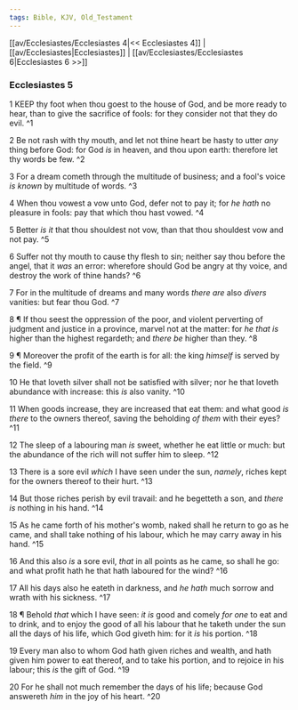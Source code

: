 ```yaml
---
tags: Bible, KJV, Old_Testament
---
```


[[av/Ecclesiastes/Ecclesiastes 4|<< Ecclesiastes 4]] | [[av/Ecclesiastes|Ecclesiastes]] | [[av/Ecclesiastes/Ecclesiastes 6|Ecclesiastes 6 >>]]

### Ecclesiastes 5

1 KEEP thy foot when thou goest to the house of God, and be more ready to hear, than to give the sacrifice of fools: for they consider not that they do evil. ^1

2 Be not rash with thy mouth, and let not thine heart be hasty to utter _any_ thing before God: for God _is_ in heaven, and thou upon earth: therefore let thy words be few. ^2

3 For a dream cometh through the multitude of business; and a fool's voice _is_ _known_ by multitude of words. ^3

4 When thou vowest a vow unto God, defer not to pay it; for _he_ _hath_ no pleasure in fools: pay that which thou hast vowed. ^4

5 Better _is_ _it_ that thou shouldest not vow, than that thou shouldest vow and not pay. ^5

6 Suffer not thy mouth to cause thy flesh to sin; neither say thou before the angel, that it _was_ an error: wherefore should God be angry at thy voice, and destroy the work of thine hands? ^6

7 For in the multitude of dreams and many words _there_ _are_ also _divers_ vanities: but fear thou God. ^7

8 ¶ If thou seest the oppression of the poor, and violent perverting of judgment and justice in a province, marvel not at the matter: for _he_ _that_ _is_ higher than the highest regardeth; and _there_ _be_ higher than they. ^8

9 ¶ Moreover the profit of the earth is for all: the king _himself_ is served by the field. ^9

10 He that loveth silver shall not be satisfied with silver; nor he that loveth abundance with increase: this _is_ also vanity. ^10

11 When goods increase, they are increased that eat them: and what good _is_ _there_ to the owners thereof, saving the beholding _of_ _them_ with their eyes? ^11

12 The sleep of a labouring man _is_ sweet, whether he eat little or much: but the abundance of the rich will not suffer him to sleep. ^12

13 There is a sore evil _which_ I have seen under the sun, _namely_, riches kept for the owners thereof to their hurt. ^13

14 But those riches perish by evil travail: and he begetteth a son, and _there_ _is_ nothing in his hand. ^14

15 As he came forth of his mother's womb, naked shall he return to go as he came, and shall take nothing of his labour, which he may carry away in his hand. ^15

16 And this also _is_ a sore evil, _that_ in all points as he came, so shall he go: and what profit hath he that hath laboured for the wind? ^16

17 All his days also he eateth in darkness, and _he_ _hath_ much sorrow and wrath with his sickness. ^17

18 ¶ Behold _that_ which I have seen: _it_ _is_ good and comely _for_ _one_ to eat and to drink, and to enjoy the good of all his labour that he taketh under the sun all the days of his life, which God giveth him: for it _is_ his portion. ^18

19 Every man also to whom God hath given riches and wealth, and hath given him power to eat thereof, and to take his portion, and to rejoice in his labour; this _is_ the gift of God. ^19

20 For he shall not much remember the days of his life; because God answereth _him_ in the joy of his heart. ^20
